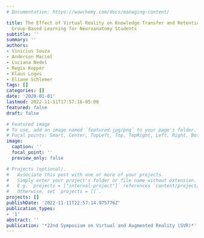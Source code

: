 ```yaml
---
# Documentation: https://wowchemy.com/docs/managing-content/

title: The Effect of Virtual Reality on Knowledge Transfer and Retention in Collaborative
  Group-Based Learning for Neuroanatomy Students
subtitle: ''
summary: ''
authors:
- Vinicius Souza
- Anderson Maciel
- Luciana Nedel
- Regis Kopper
- Klaus Loges
- Eliane Schlemer
tags: []
categories: []
date: '2020-01-01'
lastmod: 2022-11-11T17:57:16-05:00
featured: false
draft: false

# Featured image
# To use, add an image named `featured.jpg/png` to your page's folder.
# Focal points: Smart, Center, TopLeft, Top, TopRight, Left, Right, BottomLeft, Bottom, BottomRight.
image:
  caption: ''
  focal_point: ''
  preview_only: false

# Projects (optional).
#   Associate this post with one or more of your projects.
#   Simply enter your project's folder or file name without extension.
#   E.g. `projects = ["internal-project"]` references `content/project/deep-learning/index.md`.
#   Otherwise, set `projects = []`.
projects: []
publishDate: '2022-11-11T22:57:14.975776Z'
publication_types:
- '1'
abstract: ''
publication: '*22nd Symposium on Virtual and Augmented Reality (SVR)*'
---
```

